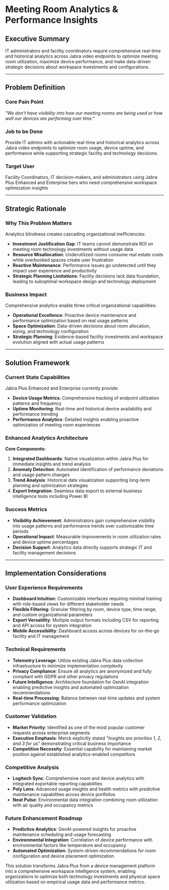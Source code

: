 # Meeting Room Analytics & Performance Insights

## Executive Summary

IT administrators and facility coordinators require comprehensive real-time and historical analytics across Jabra video endpoints to optimize meeting room utilization, maximize device performance, and make data-driven strategic decisions about workspace investments and configurations.

---

## Problem Definition

### Core Pain Point

_"We don't have visibility into how our meeting rooms are being used or how well our devices are performing over time."_

### Job to be Done

Provide IT admins with actionable real-time and historical analytics across Jabra video endpoints to optimize room usage, device uptime, and performance while supporting strategic facility and technology decisions.

### Target User

Facility Coordinators, IT decision-makers, and administrators using Jabra Plus Enhanced and Enterprise tiers who need comprehensive workspace optimization insights

---

## Strategic Rationale

### Why This Problem Matters

Analytics blindness creates cascading organizational inefficiencies:

- **Investment Justification Gap**: IT teams cannot demonstrate ROI on meeting room technology investments without usage data
- **Resource Misallocation**: Underutilized rooms consume real estate costs while overbooked spaces create user frustration
- **Reactive Maintenance**: Performance issues go undetected until they impact user experience and productivity
- **Strategic Planning Limitations**: Facility decisions lack data foundation, leading to suboptimal workspace design and technology deployment

### Business Impact

Comprehensive analytics enable three critical organizational capabilities:

- **Operational Excellence**: Proactive device maintenance and performance optimization based on real usage patterns
- **Space Optimization**: Data-driven decisions about room allocation, sizing, and technology configuration
- **Strategic Planning**: Evidence-based facility investments and workspace evolution aligned with actual usage patterns

---

## Solution Framework

### Current State Capabilities

Jabra Plus Enhanced and Enterprise currently provide:

- **Device Usage Metrics**: Comprehensive tracking of endpoint utilization patterns and frequency
- **Uptime Monitoring**: Real-time and historical device availability and performance trending
- **Performance Analytics**: Detailed insights enabling proactive optimization of meeting room experiences

### Enhanced Analytics Architecture

**Core Components:**

1. **Integrated Dashboards**: Native visualization within Jabra Plus for immediate insights and trend analysis
2. **Anomaly Detection**: Automated identification of performance deviations and usage pattern changes
3. **Trend Analysis**: Historical data visualization supporting long-term planning and optimization strategies
4. **Export Integration**: Seamless data export to external business intelligence tools including Power BI

### Success Metrics

- **Visibility Achievement**: Administrators gain comprehensive visibility into usage patterns and performance trends over customizable time periods
- **Operational Impact**: Measurable improvements in room utilization rates and device uptime percentages
- **Decision Support**: Analytics data directly supports strategic IT and facility management decisions

---

## Implementation Considerations

### User Experience Requirements

- **Dashboard Intuition**: Customizable interfaces requiring minimal training with role-based views for different stakeholder needs
- **Flexible Filtering**: Granular filtering by room, device type, time range, and custom organizational parameters
- **Export Versatility**: Multiple output formats including CSV for reporting and API access for system integration
- **Mobile Accessibility**: Dashboard access across devices for on-the-go facility and IT management

### Technical Requirements

- **Telemetry Leverage**: Utilize existing Jabra Plus data collection infrastructure to minimize implementation complexity
- **Privacy Compliance**: Ensure all analytics are anonymized and fully compliant with GDPR and other privacy regulations
- **Future Intelligence**: Architecture foundation for GenAI integration enabling predictive insights and automated optimization recommendations
- **Real-time Processing**: Balance between real-time updates and system performance optimization

### Customer Validation

- **Market Priority**: Identified as one of the most popular customer requests across enterprise segments
- **Executive Emphasis**: Merck explicitly stated _"Insights are priorities 1, 2, and 3 for us"_ demonstrating critical business importance
- **Competitive Necessity**: Essential capability for maintaining market position against established analytics-enabled competitors

### Competitive Analysis

- **Logitech Sync**: Comprehensive room and device analytics with integrated exportable reporting capabilities
- **Poly Lens**: Advanced usage insights and health metrics with predictive maintenance capabilities across device portfolios
- **Neat Pulse**: Environmental data integration combining room utilization with air quality and occupancy metrics

### Future Enhancement Roadmap

- **Predictive Analytics**: GenAI-powered insights for proactive maintenance scheduling and usage forecasting
- **Environmental Integration**: Correlation of device performance with environmental factors like temperature and occupancy
- **Automated Optimization**: System-driven recommendations for room configuration and device placement optimization

This solution transforms Jabra Plus from a device management platform into a comprehensive workspace intelligence system, enabling organizations to optimize both technology investments and physical space utilization based on empirical usage data and performance metrics.